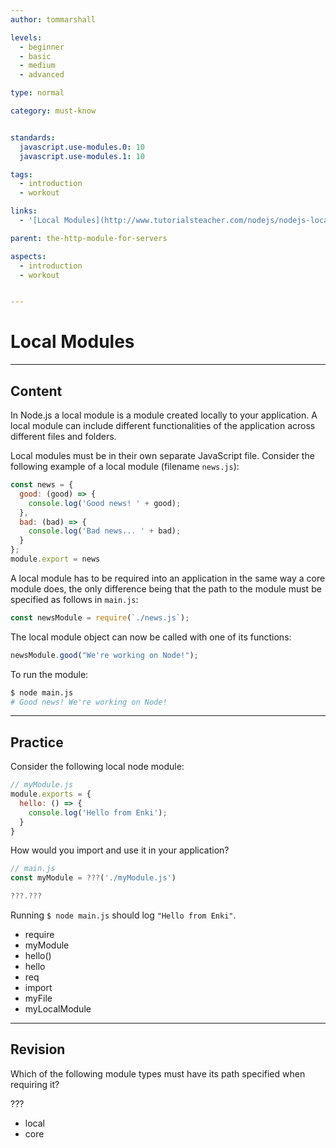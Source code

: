 ```yaml
---
author: tommarshall

levels:
  - beginner
  - basic
  - medium
  - advanced

type: normal

category: must-know


standards:
  javascript.use-modules.0: 10
  javascript.use-modules.1: 10

tags:
  - introduction
  - workout

links:
  - '[Local Modules](http://www.tutorialsteacher.com/nodejs/nodejs-local-modules){website}'

parent: the-http-module-for-servers

aspects:
  - introduction
  - workout


---
```

# Local Modules

---
## Content

In Node.js a local module is a module created locally to your application. A local module can include different functionalities of the application across different files and folders.

Local modules must be in their own separate JavaScript file.
Consider the following example of a local module (filename `news.js`):

```javascript
const news = {
  good: (good) => {
    console.log('Good news! ' + good);
  },
  bad: (bad) => {
    console.log('Bad news... ' + bad);
  }
};
module.export = news
```

A local module has to be required into an application in the same way a core module does, the only difference being that the path to the module must be specified as follows in `main.js`:

```javascript
const newsModule = require(`./news.js`);
```

The local module object can now be called with one of its functions:
```javascript
newsModule.good("We're working on Node!");
```
To run the module:
```bash
$ node main.js
# Good news! We're working on Node!
```

---
## Practice

Consider the following local node module:

```javascript
// myModule.js
module.exports = {
  hello: () => {
    console.log('Hello from Enki');
  }
}
```

How would you import and use it in your application?

```javascript
// main.js
const myModule = ???('./myModule.js')

???.???
```

Running `$ node main.js` should log `"Hello from Enki"`.

* require
* myModule
* hello()
* hello
* req
* import
* myFile
* myLocalModule

---
## Revision

Which of the following module types must have its path specified when requiring it?

???

* local
* core
 
